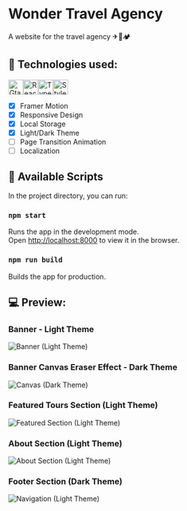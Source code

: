 # Wonder Travel Agency
A website for the travel agency ✈🌋🏕

## 🚀 Technologies used:
<img src="https://img.shields.io/badge/Gatsby-%23663399.svg?style=for-the-badge&logo=gatsby&logoColor=white" alt="Gtasby icon" height="30" /><img src="https://img.shields.io/badge/react-%2320232a.svg?style=for-the-badge&logo=react&logoColor=%2361DAFB" alt="React icon" height="30" /><img src="https://img.shields.io/badge/typescript-%23007ACC.svg?style=for-the-badge&logo=typescript&logoColor=white" alt="Typescript icon" height="30" /><img src="https://img.shields.io/badge/styled--components-DB7093?style=for-the-badge&logo=styled-components&logoColor=white" alt="Styled Components" height="30" />

- [x] Framer Motion
- [x] Responsive Design
- [x] Local Storage
- [x] Light/Dark Theme
- [ ] Page Transition Animation
- [ ] Localization
    
## 📃 Available Scripts

In the project directory, you can run:

### `npm start`

Runs the app in the development mode.<br />
Open [http://localhost:8000](http://localhost:8000) to view it in the browser.

### `npm run build`

Builds the app for production.<br />

## 💻 Preview:
### Banner - Light Theme
<img src="https://i.ibb.co/nwjr5j5/wonder-travel-banner-light.jpg" alt="Banner (Light Theme)" />

### Banner Canvas Eraser Effect - Dark Theme
<img src="https://i.ibb.co/RTwnfgg/wonder-travel-canvas-night.jpg" alt="Canvas (Dark Theme)" />

### Featured Tours Section (Light Theme)
<img src="https://i.ibb.co/DkmfPFH/wonder-travel-featured.jpg" alt="Featured Section (Light Theme)" />

### About Section (Light Theme)
<img src="https://i.ibb.co/3RDrn0t/wonder-travel-services.jpg" alt="About Section (Light Theme)" />

### Footer Section (Dark Theme)
<img src="https://i.ibb.co/9ydjPg0/wonder-travel-navigation.jpg" alt="Navigation (Light Theme)" />

